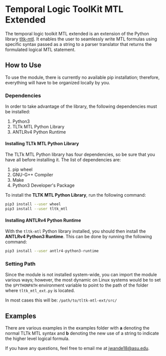 # Temporal Logic ToolKit MTL Extended

The temporal logic toolkit MTL extended is an extension of the Python library [tltk-mtl](https://pypi.org/project/tltk-mtl/). It enables the user to seamlessly write MTL formulas using specific syntax passed as a string to a parser translator that returns the formulated logical MTL statement.

## How to Use

To use the module, there is currently no available pip installation; therefore, everything will have to be organized locally by you.

### Dependencies
In order to take advantage of the library, the following dependencies must be installed:

1. Python3
2. TLTk MTL Python Library
3. ANTLRv4 Python Runtime

#### Installing TLTk MTL Python Library
The TLTk MTL Python library has four dependencies, so be sure that you have all before installing it. The list of dependencies are:

1. pip wheel
2. GNU-G++ Compiler
3. Make
4. Python3 Developer's Package

To install the **TLTK MTL Python Library**, run the following command:

```bash
pip3 install --user wheel
pip3 install --user tltk_mtl
```

#### Installing ANTLRv4 Python Runtime
With the `tltk-mtl` Python library installed, you should then install the **ANTLRv4 Python3 Runtime**. This can be done by running the following command:

```bash
pip3 install --user antlr4-python3-runtime
```

### Setting Path
Since the module is not installed system-wide, you can import the module various ways; however, the most dynamic on Linux systems would be to set the `$PYTHONPATH` environment variable to point to the path of the folder where `tltk_mtl_ext.py` is located.

In most cases this will be: `/path/to/tltk-mtl-ext/src/`

## Examples
There are various examples in the examples folder with **a** denoting the normal TLTk MTL syntax and **b** denoting the new use of a string to indicate the higher level logical formula.

If you have any questions, feel free to email me at jwande18@asu.edu.
